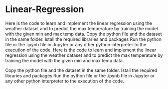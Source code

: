 # Linear-Regression
Here is the code to learn and implement the linear regression using the weather dataset and to predict the max temperature by training the model with the given min and max temp data.  Copy the python file and the dataset in the same folder. Istall the required libraries and packages Run the python file or the .ipynb file in Jupyter or any other python interpreter to the execution of the code.
Here is the code to learn and implement the linear regression using the weather dataset and to predict the max temperature by training the model with the given min and max temp data.

Copy the python file and the dataset in the same folder.
Istall the required libraries and packages
Run the python file or the .ipynb file in Jupyter or any other python interpreter to the execution of the code.
